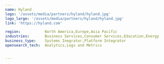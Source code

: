 ```yaml
---
name: Hyland
logo: '/assets/media/partners/hyland/hyland.jpg'
logo_large: '/assets/media/partners/hyland/hyland.jpg'
link: 'https://hyland.com'

region:           North America,Europe,Asia Pacific
industries:       Business Services,Consumer Services,Education,Energy and Utilities,Healthcare,Media and Entertainment,Public Sector,Non-Profit,Retail and e-Commerce,Software and Technology,Financial Services
business_type:    Systems Inegrator,Platform Integrator
opensearch_tech:  Analytics,Logs and Metrics


---
```

